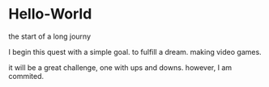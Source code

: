 # Hello-World
the start of a long journy

I begin this quest with a simple goal.
  to fulfill a dream. 
    making video games.

it will be a great challenge, one with ups and downs. 
  however, I am commited.

